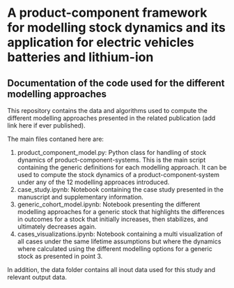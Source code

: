# A product-component framework for modelling stock dynamics and its application for electric vehicles batteries and lithium-ion
## Documentation of the code used for the different modelling approaches

This repository contains the data and algorithms used to compute the different modelling approaches presented in the related publication (add link here if ever published).

The main files contaned here are:
1. product_component_model.py: Python class for handling of stock dynamics of product-component-systems. This is the main script containing the generic definitions for each modelling approach. It can be used to compute the stock dynamics of a product-component-system under any of the 12 modelling approaces introduced.
2. case_study.ipynb: Notebook containing the case study presented in the manuscript and supplementary information.
3. generic_cohort_model.ipynb: Notebook presenting the different modelling approaches for a generic stock that highlights the differences in outcomes for a stock that initially increases, then stabilizes, and ultimately decreases again.
4. cases_visualizations.ipynb: Notebook containing a multi visualization of all cases under the same lifetime assumptions but where the dynamics where calculated using the different modelling options for a generic stock as presented in point 3.

In addition, the data folder contains all inout data used for this study and relevant output data.
